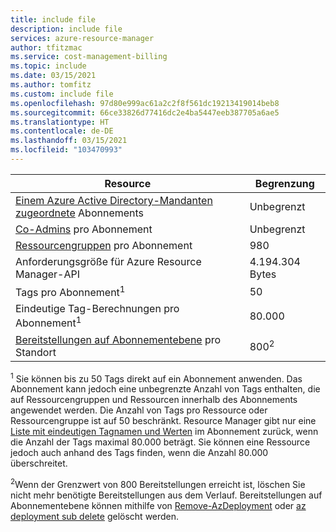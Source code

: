 ```yaml
---
title: include file
description: include file
services: azure-resource-manager
author: tfitzmac
ms.service: cost-management-billing
ms.topic: include
ms.date: 03/15/2021
ms.author: tomfitz
ms.custom: include file
ms.openlocfilehash: 97d80e999ac61a2c2f8f561dc19213419014beb8
ms.sourcegitcommit: 66ce33826d77416dc2e4ba5447eeb387705a6ae5
ms.translationtype: HT
ms.contentlocale: de-DE
ms.lasthandoff: 03/15/2021
ms.locfileid: "103470993"
---
```

| Resource | Begrenzung |
| --- | --- |
| [Einem Azure Active Directory-Mandanten zugeordnete](../articles/active-directory/fundamentals/active-directory-how-subscriptions-associated-directory.md) Abonnements | Unbegrenzt |
| [Co-Admins](../articles/cost-management-billing/manage/add-change-subscription-administrator.md) pro Abonnement |Unbegrenzt |
| [Ressourcengruppen](../articles/azure-resource-manager/management/overview.md) pro Abonnement |980 |
| Anforderungsgröße für Azure Resource Manager-API |4.194.304 Bytes |
| Tags pro Abonnement<sup>1</sup> |50 |
| Eindeutige Tag-Berechnungen pro Abonnement<sup>1</sup> | 80.000 |
| [Bereitstellungen auf Abonnementebene](../articles/azure-resource-manager/templates/deploy-to-subscription.md) pro Standort | 800<sup>2</sup> |

<sup>1</sup> Sie können bis zu 50 Tags direkt auf ein Abonnement anwenden. Das Abonnement kann jedoch eine unbegrenzte Anzahl von Tags enthalten, die auf Ressourcengruppen und Ressourcen innerhalb des Abonnements angewendet werden. Die Anzahl von Tags pro Ressource oder Ressourcengruppe ist auf 50 beschränkt. Resource Manager gibt nur eine [Liste mit eindeutigen Tagnamen und Werten](/rest/api/resources/tags) im Abonnement zurück, wenn die Anzahl der Tags maximal 80.000 beträgt. Sie können eine Ressource jedoch auch anhand des Tags finden, wenn die Anzahl 80.000 überschreitet.

<sup>2</sup>Wenn der Grenzwert von 800 Bereitstellungen erreicht ist, löschen Sie nicht mehr benötigte Bereitstellungen aus dem Verlauf. Bereitstellungen auf Abonnementebene können mithilfe von [Remove-AzDeployment](/powershell/module/az.resources/Remove-AzDeployment) oder [az deployment sub delete](/cli/azure/deployment/sub#az-deployment-sub-delete) gelöscht werden.
